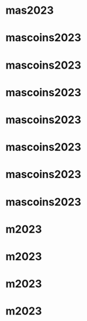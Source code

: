 # mas2023
# mascoins2023
# mascoins2023
# mascoins2023
# mascoins2023
# mascoins2023
# mascoins2023
# mascoins2023
# m2023
# m2023
# m2023
# m2023
